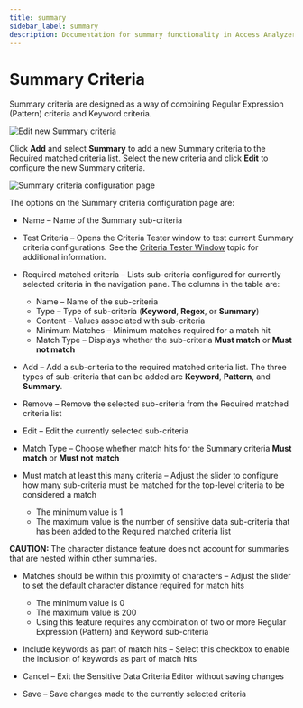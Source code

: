 ```yaml
---
title: summary
sidebar_label: summary
description: Documentation for summary functionality in Access Analyzer including configuration and usage information.
---
```


# Summary Criteria

Summary criteria are designed as a way of combining Regular Expression (Pattern) criteria and
Keyword criteria.

![Edit new Summary criteria](/img/product_docs/accessanalyzer/sensitivedatadiscovery/criteriaeditor/criteriatype/newsummarycriteria.webp)

Click **Add** and select **Summary** to add a new Summary criteria to the Required matched criteria
list. Select the new criteria and click **Edit** to configure the new Summary criteria.

![Summary criteria configuration page](/img/product_docs/accessanalyzer/sensitivedatadiscovery/criteriaeditor/criteriatype/summarycriteriaconfiguration.webp)

The options on the Summary criteria configuration page are:

- Name – Name of the Summary sub-criteria
- Test Criteria – Opens the Criteria Tester window to test current Summary criteria configurations.
  See the [Criteria Tester Window](/docs/accessanalyzer/12.0/sensitive-data-discovery/criteria-editor/configuration.md#criteria-tester-window) topic for additional
  information.
- Required matched criteria – Lists sub-criteria configured for currently selected criteria in the
  navigation pane. The columns in the table are:

  - Name – Name of the sub-criteria
  - Type – Type of sub-criteria (**Keyword**, **Regex**, or **Summary**)
  - Content – Values associated with sub-criteria
  - Minimum Matches – Minimum matches required for a match hit
  - Match Type – Displays whether the sub-criteria **Must match** or **Must not match**

- Add – Add a sub-criteria to the required matched criteria list. The three types of sub-criteria
  that can be added are **Keyword**, **Pattern**, and **Summary**.
- Remove – Remove the selected sub-criteria from the Required matched criteria list
- Edit – Edit the currently selected sub-criteria
- Match Type – Choose whether match hits for the Summary criteria **Must match** or **Must not
  match**
- Must match at least this many criteria – Adjust the slider to configure how many sub-criteria must
  be matched for the top-level criteria to be considered a match

  - The minimum value is 1
  - The maximum value is the number of sensitive data sub-criteria that has been added to the
    Required matched criteria list

**CAUTION:** The character distance feature does not account for summaries that are nested within
other summaries.

- Matches should be within this proximity of characters – Adjust the slider to set the default
  character distance required for match hits

  - The minimum value is 0
  - The maximum value is 200
  - Using this feature requires any combination of two or more Regular Expression (Pattern) and
    Keyword sub-criteria

- Include keywords as part of match hits – Select this checkbox to enable the inclusion of keywords
  as part of match hits
- Cancel – Exit the Sensitive Data Criteria Editor without saving changes
- Save – Save changes made to the currently selected criteria
